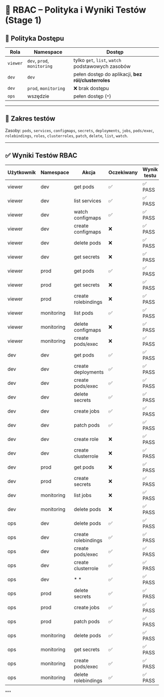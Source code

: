 # 🔐 RBAC – Polityka i Wyniki Testów (Stage 1)

## 🎯 Polityka Dostępu

| Rola        | Namespace      | Dostęp |
|-------------|----------------|--------|
| `viewer`    | `dev`, `prod`, `monitoring` | tylko `get`, `list`, `watch` podstawowych zasobów |
| `dev`       | `dev`          | pełen dostęp do aplikacji, **bez ról/clusterroles** |
| `dev`       | `prod`, `monitoring` | ❌ brak dostępu |
| `ops`       | wszędzie       | pełen dostęp (`*`) |

---

## 🧪 Zakres testów

Zasoby: `pods`, `services`, `configmaps`, `secrets`, `deployments`, `jobs`, `pods/exec`, `rolebindings`, `roles`, `clusterroles`, `patch`, `delete`, `list`, `watch`.

---

## ✅ Wyniki Testów RBAC

| Użytkownik  | Namespace   | Akcja                        | Oczekiwany | Wynik testu |
|-------------|-------------|------------------------------|------------|-------------|
| viewer      | dev         | get pods                     | ✅         | ✅ PASS     |
| viewer      | dev         | list services                | ✅         | ✅ PASS     |
| viewer      | dev         | watch configmaps             | ✅         | ✅ PASS     |
| viewer      | dev         | create configmaps            | ❌         | ✅ PASS     |
| viewer      | dev         | delete pods                  | ❌         | ✅ PASS     |
| viewer      | dev         | get secrets                  | ❌         | ✅ PASS     |
| viewer      | prod        | get pods                     | ✅         | ✅ PASS     |
| viewer      | prod        | get secrets                  | ❌         | ✅ PASS     |
| viewer      | prod        | create rolebindings          | ❌         | ✅ PASS     |
| viewer      | monitoring  | list pods                    | ✅         | ✅ PASS     |
| viewer      | monitoring  | delete configmaps            | ❌         | ✅ PASS     |
| viewer      | monitoring  | create pods/exec             | ❌         | ✅ PASS     |
| dev         | dev         | get pods                     | ✅         | ✅ PASS     |
| dev         | dev         | create deployments           | ✅         | ✅ PASS     |
| dev         | dev         | create pods/exec             | ✅         | ✅ PASS     |
| dev         | dev         | delete secrets               | ✅         | ✅ PASS     |
| dev         | dev         | create jobs                  | ✅         | ✅ PASS     |
| dev         | dev         | patch pods                   | ✅         | ✅ PASS     |
| dev         | dev         | create role                  | ❌         | ✅ PASS     |
| dev         | dev         | create clusterrole           | ❌         | ✅ PASS     |
| dev         | prod        | get pods                     | ❌         | ✅ PASS     |
| dev         | prod        | create secrets               | ❌         | ✅ PASS     |
| dev         | monitoring  | list jobs                    | ❌         | ✅ PASS     |
| dev         | monitoring  | delete pods                  | ❌         | ✅ PASS     |
| ops         | dev         | delete pods                  | ✅         | ✅ PASS     |
| ops         | dev         | create rolebindings          | ✅         | ✅ PASS     |
| ops         | dev         | create pods/exec             | ✅         | ✅ PASS     |
| ops         | dev         | create clusterrole           | ✅         | ✅ PASS     |
| ops         | dev         | * *                          | ✅         | ✅ PASS     |
| ops         | prod        | delete secrets               | ✅         | ✅ PASS     |
| ops         | prod        | create jobs                  | ✅         | ✅ PASS     |
| ops         | prod        | patch pods                   | ✅         | ✅ PASS     |
| ops         | monitoring  | delete pods                  | ✅         | ✅ PASS     |
| ops         | monitoring  | get secrets                  | ✅         | ✅ PASS     |
| ops         | monitoring  | create pods/exec             | ✅         | ✅ PASS     |
| ops         | monitoring  | delete rolebindings          | ✅         | ✅ PASS     |
"""